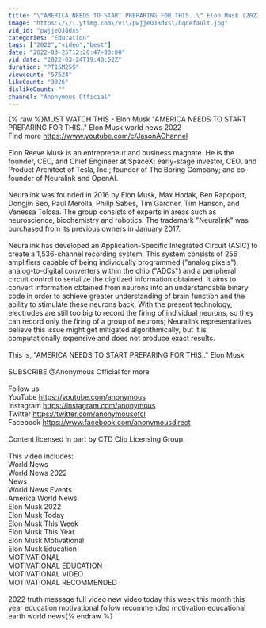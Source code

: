 ```yaml
---
title: "\"AMERICA NEEDS TO START PREPARING FOR THIS..\" Elon Musk (2022)"
image: "https:\/\/i.ytimg.com\/vi\/pwjjeOJ8dxs\/hqdefault.jpg"
vid_id: "pwjjeOJ8dxs"
categories: "Education"
tags: ["2022","video","best"]
date: "2022-03-25T12:20:47+03:00"
vid_date: "2022-03-24T19:40:52Z"
duration: "PT15M25S"
viewcount: "57524"
likeCount: "3026"
dislikeCount: ""
channel: "Anonymous Official"
---
```

{% raw %}MUST WATCH THIS - Elon Musk &quot;AMERICA NEEDS TO START PREPARING FOR THIS..&quot; Elon Musk world news 2022<br />Find more <a rel="nofollow" target="blank" href="https://www.youtube.com/c/JasonAChannel">https://www.youtube.com/c/JasonAChannel</a><br /><br />Elon Reeve Musk is an entrepreneur and business magnate. He is the founder, CEO, and Chief Engineer at SpaceX; early-stage investor, CEO, and Product Architect of Tesla, Inc.; founder of The Boring Company; and co-founder of Neuralink and OpenAI.<br /><br />Neuralink was founded in 2016 by Elon Musk, Max Hodak, Ben Rapoport, Dongjin Seo, Paul Merolla, Philip Sabes, Tim Gardner, Tim Hanson, and Vanessa Tolosa. The group consists of experts in areas such as neuroscience, biochemistry and robotics. The trademark &quot;Neuralink&quot; was purchased from its previous owners in January 2017.<br /><br />Neuralink has developed an Application-Specific Integrated Circuit (ASIC) to create a 1,536-channel recording system. This system consists of 256 amplifiers capable of being individually programmed (&quot;analog pixels&quot;), analog-to-digital converters within the chip (&quot;ADCs&quot;) and a peripheral circuit control to serialize the digitized information obtained. It aims to convert information obtained from neurons into an understandable binary code in order to achieve greater understanding of brain function and the ability to stimulate these neurons back. With the present technology, electrodes are still too big to record the firing of individual neurons, so they can record only the firing of a group of neurons; Neuralink representatives believe this issue might get mitigated algorithmically, but it is computationally expensive and does not produce exact results.<br /><br />This is, &quot;AMERICA NEEDS TO START PREPARING FOR THIS..&quot; Elon Musk<br /><br />SUBSCRIBE @Anonymous Official  for more<br /><br />Follow us<br />YouTube <a rel="nofollow" target="blank" href="https://youtube.com/anonymous">https://youtube.com/anonymous</a><br />Instagram <a rel="nofollow" target="blank" href="https://instagram.com/anonymous">https://instagram.com/anonymous</a><br />Twitter <a rel="nofollow" target="blank" href="https://twitter.com/anonymousofcl">https://twitter.com/anonymousofcl</a><br />Facebook <a rel="nofollow" target="blank" href="https://www.facebook.com/anonymousdirect">https://www.facebook.com/anonymousdirect</a><br /><br />Content licensed in part by CTD Clip Licensing Group.<br /><br />This video includes:<br />World News<br />World News 2022<br />News<br />World News Events<br />America World News<br />Elon Musk 2022<br />Elon Musk Today<br />Elon Musk This Week<br />Elon Musk This Year<br />Elon Musk Motivational<br />Elon Musk Education<br />MOTIVATIONAL<br />MOTIVATIONAL EDUCATION<br />MOTIVATIONAL VIDEO<br />MOTIVATIONAL RECOMMENDED<br /><br />2022 truth message full video new video today this week this month this year education motivational follow recommended motivation educational earth world news{% endraw %}
